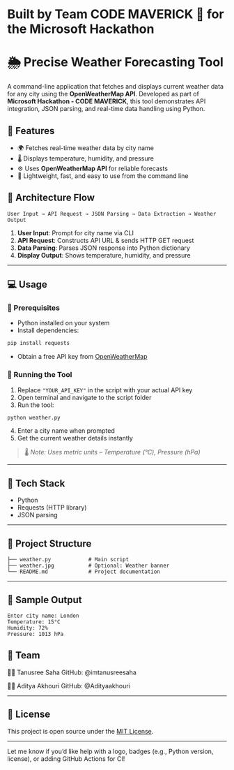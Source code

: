# Built by Team CODE MAVERICK 🚀 for the Microsoft Hackathon

# 🌦️ Precise Weather Forecasting Tool

A command-line application that fetches and displays current weather data for any city using the **OpenWeatherMap API**. Developed as part of **Microsoft Hackathon - CODE MAVERICK**, this tool demonstrates API integration, JSON parsing, and real-time data handling using Python.

## 🔧 Features

- 🌍 Fetches real-time weather data by city name  
- 🌡️ Displays temperature, humidity, and pressure  
- ⚙️ Uses **OpenWeatherMap API** for reliable forecasts  
- 🧰 Lightweight, fast, and easy to use from the command line  

## 🧭 Architecture Flow

```
User Input → API Request → JSON Parsing → Data Extraction → Weather Output
```

1. **User Input**: Prompt for city name via CLI  
2. **API Request**: Constructs API URL & sends HTTP GET request  
3. **Data Parsing**: Parses JSON response into Python dictionary  
4. **Display Output**: Shows temperature, humidity, and pressure  

---

## 💻 Usage

### 🔧 Prerequisites

- Python installed on your system  
- Install dependencies:  
```bash
pip install requests
```

- Obtain a free API key from [OpenWeatherMap](https://openweathermap.org/api)

### 🚀 Running the Tool

1. Replace `"YOUR_API_KEY"` in the script with your actual API key  
2. Open terminal and navigate to the script folder  
3. Run the tool:  
```bash
python weather.py
```
4. Enter a city name when prompted  
5. Get the current weather details instantly  

> 🌡️ *Note: Uses metric units – Temperature (°C), Pressure (hPa)*

---

## 🧰 Tech Stack

- Python  
- Requests (HTTP library)  
- JSON parsing  

---

## 📁 Project Structure

```
├── weather.py            # Main script
├── weather.jpg           # Optional: Weather banner
└── README.md             # Project documentation
```

---

## 📸 Sample Output

```
Enter city name: London
Temperature: 15°C
Humidity: 72%
Pressure: 1013 hPa
```
## 👥 Team
👩‍💻 Tanusree Saha
GitHub: @imtanusreesaha

👨‍💻 Aditya Akhouri
GitHub: @Adityaakhouri


---

## 📜 License

This project is open source under the [MIT License](LICENSE).

---

Let me know if you’d like help with a logo, badges (e.g., Python version, license), or adding GitHub Actions for CI!

